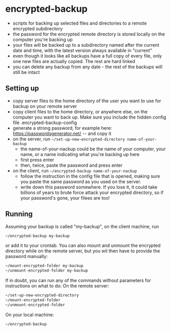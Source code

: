 encrypted-backup
================
- scripts for backing up selected files and directories to a remote encrypted subdirectory
- the password for the encrypted remote directory is stored locally on the computer you're backing up
- your files will be backed up to a subdirectory named after the current date and time, with the latest version always available in "current"
- even though it looks like all backups have a full copy of every file, only one new files are actually copied. The rest are hard linked
- you can delete any backup from any date - the rest of the backups will still be intact

Setting up
----------
- copy server files to the home directory of the user you want to use for backup on your remote server
- copy client files to the home directory, or anywhere else, on the computer you want to back up. Make sure you include the hidden config file .encrypted-backup-config
- generate a strong password, for example here: https://passwordsgenerator.net/ -- and copy it
- on the server, run ```~/set-up-new-encrypted-directory name-of-your-backup```
  - the name-of-your-nackup could be the name of your computer, your name, or a name indicating what you're backing up here
  - first press enter
  - then, twice, paste the password and press enter
- on the client, run ```~/encrypted-backup name-of-your-nackup```
  - follow the instruction in the config file that is opened, making sure you paste the same password as you used on the server.
  - write down this password somewhere. If you lose it, it could take billions of years to brute force attack your encrypted directory, so if your password's gone, your filees are too!

Running
-------
Assuming your backup is called "my-backup", on the client machine, run 

```sh
~/encrypted-backup my-backup
```

or add it to your crontab.
You can also mount and unmount the encrypted directory while on the remote server, but you wil then have to provide the password manually:
```sh
~/mount-encrypted-folder my-backup
~/unmount-encrypted-folder my-backup
```

If in doubt, you can run any of the commands without parameters for instructions on what to do:
On the remote server:
```sh
~/set-up-new-encrypted-directory
~/mount-encrypted-folder
~/unmount-encrypted-folder
```
On your local machine:
```sh
~/encrypted-backup
```
